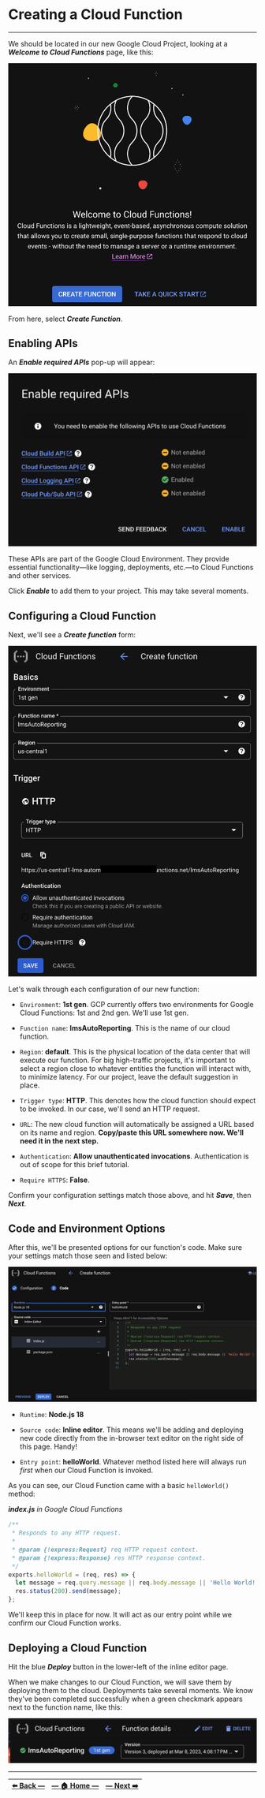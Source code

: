 # Creating a Cloud Function
---

We should be located in our new Google Cloud Project, looking at a _**Welcome to Cloud Functions**_ page, like this:

![Welcome to Cloud Functions page in GCP](../assets/images/welcome_to_cloud_functions.png)

From here, select **_Create Function_**.

## Enabling APIs

An **_Enable required APIs_** pop-up will appear:

![Welcome to Cloud Functions page in GCP](../assets/images/enable_required_apis_in_gcp.png)

These APIs are part of the Google Cloud Environment. They provide essential functionality—like logging, deployments, etc.—to Cloud Functions and other services.

Click _**Enable**_ to add them to your project. This may take several moments.

## Configuring a Cloud Function

Next, we'll see a _**Create function**_ form:

![Configuration options for creating a new cloud function in GCP](../assets/images/create_cloud_function_configurations.png)

Let's walk through each configuration of our new function:

- `Environment`: **1st gen**. GCP currently offers two environments for Google Cloud Functions: 1st and 2nd gen. We'll use 1st gen.

- `Function name`: **lmsAutoReporting**. This is the name of our cloud function.

- `Region`: **default**. This is the physical location of the data center that will execute our function. For big high-traffic projects, it's important to select a region close to whatever entities the function will interact with, to minimize latency. For our project, leave the default suggestion in place.

- `Trigger type`: **HTTP**. This denotes how the cloud function should expect to be invoked. In our case, we'll send an HTTP request.

- `URL`: The new cloud function will automatically be assigned a URL based on its name and region. **Copy/paste this URL somewhere now. We'll need it in the next step.**

- `Authentication`: **Allow unauthenticated invocations**. Authentication is out of scope for this brief tutorial.

- `Require HTTPS`: **False**.

Confirm your configuration settings match those above, and hit _**Save**_, then **_Next_**.

## Code and Environment Options

After this, we'll be presented options for our function's code. Make sure your settings match those seen and listed below:  

![Configuration options for creating a new cloud function in GCP](../assets/images/create_function_step_2.png)

- `Runtime`: **Node.js 18**

- `Source code`: **Inline editor**. This means we'll be adding and deploying new code directly from the in-browser text editor on the right side of this page. Handy!

- `Entry point`: **helloWorld**. Whatever method listed here will always run _first_ when our Cloud Function is invoked.

As you can see, our Cloud Function came with a basic `helloWorld()` method:

_**index.js** in Google Cloud Functions_
```JavaScript
/**
 * Responds to any HTTP request.
 *
 * @param {!express:Request} req HTTP request context.
 * @param {!express:Response} res HTTP response context.
 */
exports.helloWorld = (req, res) => {
  let message = req.query.message || req.body.message || 'Hello World!';
  res.status(200).send(message);
};
```

We'll keep this in place for now. It will act as our entry point while we confirm our Cloud Function works.

## Deploying a Cloud Function

Hit the blue _**Deploy**_ button in the lower-left of the inline editor page.

When we make changes to our Cloud Function, we will save them by deploying them to the cloud. Deployments take several moments. We know they've been completed successfully when a green checkmark appears next to the function name, like this:

![successful-deployment](../assets/images/successful_deployment_in_cloud_console.png)

---

| [⬅️  Back —](./3.0_google_cloud_platform_setup.md) | [— 🏠 Home —](https://github.com/courtneyphillips/project-canis-educere) | [— Next  ➡️](./3.2_invoking_a_cloud_function_via_HTTPS.md) |
| --- | --- | --- |

